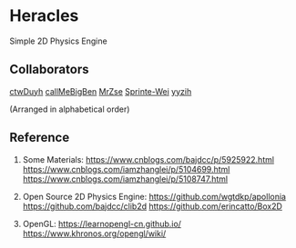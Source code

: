 # Heracles

Simple 2D Physics Engine

## Collaborators

[ctwDuyh](https://github.com/ctwDuyh)
[callMeBigBen](https://github.com/callMeBigBen)
[MrZse](https://github.com/MrZse)
[Sprinte-Wei](https://github.com/Sprinte-Wei)
[yyzih](https://github.com/yyzih)

(Arranged in alphabetical order)

## Reference

1. Some Materials:
https://www.cnblogs.com/bajdcc/p/5925922.html
https://www.cnblogs.com/iamzhanglei/p/5104699.html
https://www.cnblogs.com/iamzhanglei/p/5108747.html

2. Open Source 2D Physics Engine:
https://github.com/wgtdkp/apollonia
https://github.com/bajdcc/clib2d
https://github.com/erincatto/Box2D

3. OpenGL:
https://learnopengl-cn.github.io/
https://www.khronos.org/opengl/wiki/